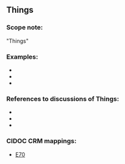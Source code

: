 
## Things 

###  Scope note: 
"Things" 

### Examples: 

* 
* 
* 

### References to discussions of Things:

* 

* 

* 

### CIDOC CRM mappings: 

* [E70](http://www.cidoc-crm.org/entity/e70-thing/version-6.2.2)




